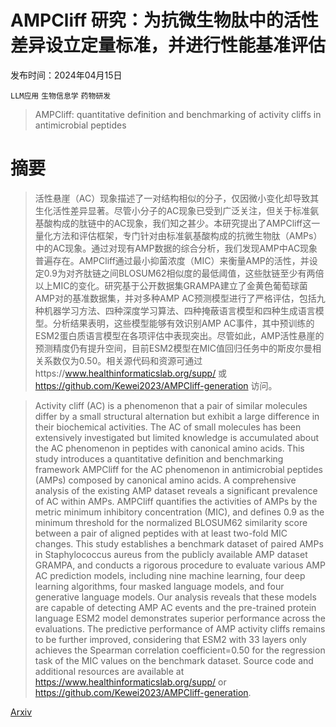 # AMPCliff 研究：为抗微生物肽中的活性差异设立定量标准，并进行性能基准评估

发布时间：2024年04月15日

`LLM应用` `生物信息学` `药物研发`

> AMPCliff: quantitative definition and benchmarking of activity cliffs in antimicrobial peptides

# 摘要

> 活性悬崖（AC）现象描述了一对结构相似的分子，仅因微小变化却导致其生化活性差异显著。尽管小分子的AC现象已受到广泛关注，但关于标准氨基酸构成的肽链中的AC现象，我们知之甚少。本研究提出了AMPCliff这一量化方法和评估框架，专门针对由标准氨基酸构成的抗微生物肽（AMPs）中的AC现象。通过对现有AMP数据的综合分析，我们发现AMP中AC现象普遍存在。AMPCliff通过最小抑菌浓度（MIC）来衡量AMP的活性，并设定0.9为对齐肽链之间BLOSUM62相似度的最低阈值，这些肽链至少有两倍以上MIC的变化。研究基于公开数据集GRAMPA建立了金黄色葡萄球菌AMP对的基准数据集，并对多种AMP AC预测模型进行了严格评估，包括九种机器学习方法、四种深度学习算法、四种掩蔽语言模型和四种生成语言模型。分析结果表明，这些模型能够有效识别AMP AC事件，其中预训练的ESM2蛋白质语言模型在各项评估中表现突出。尽管如此，AMP活性悬崖的预测精度仍有提升空间，目前ESM2模型在MIC值回归任务中的斯皮尔曼相关系数仅为0.50。相关源代码和资源可通过https://www.healthinformaticslab.org/supp/ 或 https://github.com/Kewei2023/AMPCliff-generation 访问。

> Activity cliff (AC) is a phenomenon that a pair of similar molecules differ by a small structural alternation but exhibit a large difference in their biochemical activities. The AC of small molecules has been extensively investigated but limited knowledge is accumulated about the AC phenomenon in peptides with canonical amino acids. This study introduces a quantitative definition and benchmarking framework AMPCliff for the AC phenomenon in antimicrobial peptides (AMPs) composed by canonical amino acids. A comprehensive analysis of the existing AMP dataset reveals a significant prevalence of AC within AMPs. AMPCliff quantifies the activities of AMPs by the metric minimum inhibitory concentration (MIC), and defines 0.9 as the minimum threshold for the normalized BLOSUM62 similarity score between a pair of aligned peptides with at least two-fold MIC changes. This study establishes a benchmark dataset of paired AMPs in Staphylococcus aureus from the publicly available AMP dataset GRAMPA, and conducts a rigorous procedure to evaluate various AMP AC prediction models, including nine machine learning, four deep learning algorithms, four masked language models, and four generative language models. Our analysis reveals that these models are capable of detecting AMP AC events and the pre-trained protein language ESM2 model demonstrates superior performance across the evaluations. The predictive performance of AMP activity cliffs remains to be further improved, considering that ESM2 with 33 layers only achieves the Spearman correlation coefficient=0.50 for the regression task of the MIC values on the benchmark dataset. Source code and additional resources are available at https://www.healthinformaticslab.org/supp/ or https://github.com/Kewei2023/AMPCliff-generation.

[Arxiv](https://arxiv.org/abs/2404.09738)